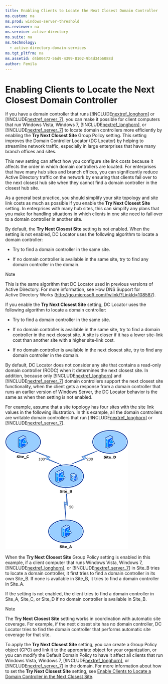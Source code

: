 ```yaml
---
title: Enabling Clients to Locate the Next Closest Domain Controller
ms.custom: na
ms.prod: windows-server-threshold
ms.reviewer: na
ms.service: active-directory
ms.suite: na
ms.technology: 
  - active-directory-domain-services
ms.tgt_pltfrm: na
ms.assetid: d4b00472-56d9-4399-8102-9b4d34b6088d
author: Femila
---
```

# Enabling Clients to Locate the Next Closest Domain Controller
If you have a domain controller that runs [!INCLUDE[nextref_longhorn]()] or [!INCLUDE[nextref_server_7]()], you can make it possible for client computers that run Windows Vista, Windows 7, [!INCLUDE[nextref_longhorn]()], or [!INCLUDE[nextref_server_7]()] to locate domain controllers more efficiently by enabling the **Try Next Closest Site** Group Policy setting. This setting improves the Domain Controller Locator \(DC Locator\) by helping to streamline network traffic, especially in large enterprises that have many branch offices and sites.  
  
This new setting can affect how you configure site link costs because it affects the order in which domain controllers are located. For enterprises that have many hub sites and branch offices, you can significantly reduce Active Directory traffic on the network by ensuring that clients fail over to the next closest hub site when they cannot find a domain controller in the closest hub site.  
  
As a general best practice, you should simplify your site topology and site link costs as much as possible if you enable the **Try Next Closest Site** setting. In enterprises with many hub sites, this can simplify any plans that you make for handling situations in which clients in one site need to fail over to a domain controller in another site.  
  
By default, the **Try Next Closest Site** setting is not enabled. When the setting is not enabled, DC Locator uses the following algorithm to locate a domain controller:  
  
-   Try to find a domain controller in the same site.  
  
-   If no domain controller is available in the same site, try to find any domain controller in the domain.  
  
> [!NOTE]  
> This is the same algorithm that DC Locator used in previous versions of Active Directory. For more information, see How DNS Support for Active Directory Works \([http:\/\/go.microsoft.com\/fwlink\/?LinkId\=108587](http://go.microsoft.com/fwlink/?LinkId=108587)\).  
  
If you enable the **Try Next Closest Site** setting, DC Locator uses the following algorithm to locate a domain controller:  
  
-   Try to find a domain controller in the same site.  
  
-   If no domain controller is available in the same site, try to find a domain controller in the next closest site. A site is closer if it has a lower site\-link cost than another site with a higher site\-link cost.  
  
-   If no domain controller is available in the next closest site, try to find any domain controller in the domain.  
  
By default, DC Locator does not consider any site that contains a read\-only domain controller \(RODC\) when it determines the next closest site. In addition, because only [!INCLUDE[nextref_longhorn]()] and [!INCLUDE[nextref_server_7]()] domain controllers support the next closest site functionality, when the client gets a response from a domain controller that runs an earlier version of Windows Server, the DC Locator behavior is the same as when then setting is not enabled.  
  
For example, assume that a site topology has four sites with the site link values in the following illustration. In this example, all the domain controllers are writable domain controllers that run [!INCLUDE[nextref_longhorn]()] or [!INCLUDE[nextref_server_7]()].  
  
![](../../media/Enabling-Clients-to-Locate-the-Next-Closest-Domain-Controller/beff4087-fb2a-463b-96ac-d440a9e29b75.gif)  
  
When the **Try Next Closest Site** Group Policy setting is enabled in this example, if a client computer that runs Windows Vista, Windows 7, [!INCLUDE[nextref_longhorn]()], or [!INCLUDE[nextref_server_7]()] in Site\_B tries to locate a domain controller, it first tries to find a domain controller in its own Site\_B. If none is available in Site\_B, it tries to find a domain controller in Site\_A.  
  
If the setting is not enabled, the client tries to find a domain controller in Site\_A, Site\_C, or Site\_D if no domain controller is available in Site\_B.  
  
> [!NOTE]  
> The **Try Next Closest Site** setting works in coordination with automatic site coverage. For example, if the next closest site has no domain controller, DC Locator tries to find the domain controller that performs automatic site coverage for that site.  
  
To apply the **Try Next Closest Site** setting, you can create a Group Policy object \(GPO\) and link it to the appropriate object for your organization, or you can modify the Default Domain Policy to have it affect all clients that run Windows Vista, Windows 7, [!INCLUDE[nextref_longhorn]()], or [!INCLUDE[nextref_server_7]()] in the domain. For more information about how to set the **Try Next Closest Site** setting, see [Enable Clients to Locate a Domain Controller in the Next Closest Site](Enable-Clients-to-Locate-a-Domain-Controller-in-the-Next-Closest-Site.md).  
  

